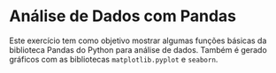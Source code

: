 # Análise de Dados com Pandas

Este exercício tem como objetivo mostrar algumas funções básicas da biblioteca Pandas do Python para análise de dados. Também é gerado gráficos com as bibliotecas `matplotlib.pyplot` e `seaborn`. 
